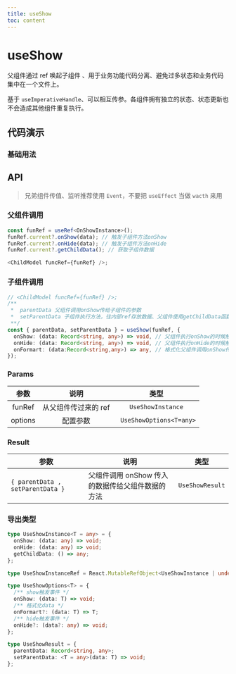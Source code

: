 ```yaml
---
title: useShow
toc: content
---
```


# useShow

父组件通过 ref 唤起子组件 、用于业务功能代码分离、避免过多状态和业务代码集中在一个文件上。

基于 `useImperativeHandle`、可以相互传参。各组件拥有独立的状态、状态更新也不会造成其他组件重复执行。

## 代码演示

### 基础用法

<code src="./demos/Demo1.tsx" ></code>

## API

> 兄弟组件传值、监听推荐使用 `Event`，不要把 `useEffect` 当做 `wacth` 来用

### 父组件调用

```ts
const funRef = useRef<OnShowInstance>();
funRef.current?.onShow(data); // 触发子组件方法onShow
funRef.current?.onHide(data); // 触发子组件方法onHide
funRef.current?.getChildData(); // 获取子组件数据

<ChildModel funcRef={funRef} />;
```

### 子组件调用

```ts
// <ChildModel funcRef={funRef} />;
/**
 *  parentData 父组件调用onShow传给子组件的参数
 *  setParentData 子组件执行方法，往内部ref存放数据、父组件使用getChildData函数获取子组件数据
 **/
const { parentData, setParentData } = useShow(funRef, {
  onShow: (data: Record<string, any>) => void, // 父组件执行onShow的时候触发
  onHide: (data: Record<string, any>) => void, // 父组件执行onHide的时候触发
  onFormart: (data:Record<string,any>) => any, // 格式化父组件调用onShow传入的参数parentData
});
```

### Params

|  参数   |         说明         |           类型           |
| :-----: | :------------------: | :----------------------: |
| funRef  | 从父组件传过来的 ref |    `UseShowInstance`     |
| options |       配置参数       | ` UseShowOptions<T=any>` |

### Result

| 参数                             | 说明                                             | 类型            |
| -------------------------------- | ------------------------------------------------ | --------------- |
| `{ parentData , setParentData }` | 父组件调用 onShow 传入的数据传给父组件数据的方法 | `UseShowResult` |

### 导出类型

```ts
type UseShowInstance<T = any> = {
  onShow: (data: any) => void;
  onHide: (data: any) => void;
  getChildData: () => any;
};

type UseShowInstanceRef = React.MutableRefObject<UseShowInstance | undefined>;

type UseShowOptions<T> = {
  /** show触发事件 */
  onShow: (data: T) => void;
  /** 格式化data */
  onFormart?: (data: T) => T;
  /** hide触发事件 */
  onHide?: (data?: any) => void;
};

type UseShowResult = {
  parentData: Record<string, any>;
  setParentData: <T = any>(data: T) => void;
};
```
